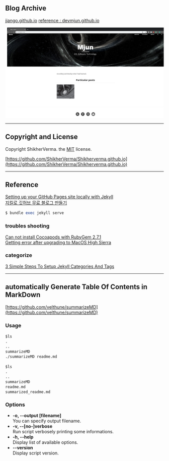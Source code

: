 ## Blog Archive
[jjango.github.io](https://jjango.github.io)
[reference : devmjun.github.io](https://devmjun.github.io)

![screen](/img/mainImage.png) 


---

## Copyright and License

Copyright ShikherVerma. the [MIT](https://github.com/ShikherVerma/shikherverma.github.io/blob/gh-pages/LICENSE) license.<br>  

[https://github.com/ShikherVerma/Shikherverma.github.io](https://github.com/ShikherVerma/Shikherverma.github.io)

---

## Reference 

[Setting up your GitHub Pages site locally with Jekyll](https://help.github.com/articles/setting-up-your-github-pages-site-locally-with-jekyll/)<br>
[지킬로 깃허브 무료 블로그 만들기](https://nolboo.kim/blog/2013/10/15/free-blog-with-github-jekyll/)<br>

```ruby
$ bundle exec jekyll serve
```

### troubles shooting
 
[Can not install Cocoapods with RubyGem 2.7.1](https://stackoverflow.com/questions/47171570/can-not-install-cocoapods-with-rubygem-2-7-1/47173414)<br>
[Getting error after upgrading to MacOS High Sierra](https://github.com/sass/sass/issues/2389)<br>

### categorize

[3 Simple Steps To Setup Jekyll Categories And Tags](https://blog.webjeda.com/jekyll-categories/)

---

## automatically Generate Table Of Contents in MarkDown

[https://github.com/velthune/summarizeMD](https://github.com/velthune/summarizeMD)<br>

### Usage 

```
$ls 
.
..
summarizeMD
./summarizeMD readme.md

$ls 
.
..
summarizeMD
readme.md
summarized_readme.md
```

### Options 

- **-o, --output [filename]**  
You can specify output filename.  
- **-v, --[no-]verbose**  
Run script verbosely printing some informations.   
- **-h, --help**  
Display list of available options.   
- **--version**  
Display script version.  

